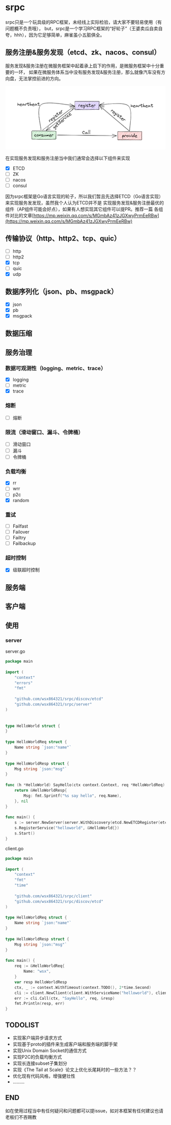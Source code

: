 # srpc
srpc只是一个玩具级的RPC框架，未经线上实际检验，请大家不要轻易使用（有问题概不负责哦），
but，srpc是一个学习RPC框架的“好轮子”（王婆卖瓜自卖自夸，hhh），因为它足够简单，麻雀虽小五脏俱全。

## 服务注册&服务发现（etcd、zk、nacos、consul）
服务发现&服务注册在微服务框架中起着承上启下的作用，是微服务框架中十分重要的一环，
如果在微服务体系当中没有服务发现&服务注册，那么就像汽车没有方向盘，无法掌控前进的方向。

![](imgs/img_1.png)

在实现服务发现和服务注册当中我们通常会选择以下组件来实现
- [X] ETCD
- [ ] ZK
- [ ] nacos
- [ ] consul

因为srpc框架是Go语言实现的轮子，所以我们暂且先选择ETCD（Go语言实现）来实现服务发发现，虽然我个人认为ETCD并不是
实现服务发现&服务注册最优的组件（AP组件可能会好点），如果有人想实现其它组件可以提PR。推荐一篇 
各组件对比的文章[https://mp.weixin.qq.com/s/MGmbAz41zJGXwyPrmEeRBw](https://mp.weixin.qq.com/s/MGmbAz41zJGXwyPrmEeRBw)

## 传输协议（http、http2、tcp、quic）
- [ ] http
- [ ] http2
- [X] tcp
- [ ] quic
- [X] udp
## 数据序列化（json、pb、msgpack）
- [X] json
- [X] pb
- [X] msgpack
## 数据压缩

## 服务治理
### 数据可观测性（logging、metric、trace）
- [X] logging
- [ ] metric
- [X] trace
### 熔断
- [ ] 熔断
### 限流（滑动窗口、漏斗、令牌桶）
- [ ] 滑动窗口
- [ ] 漏斗
- [ ] 令牌桶
### 负载均衡
- [X] rr
- [ ] wrr
- [ ] p2c
- [X] random
### 重试
- [ ] Failfast
- [ ] Failover
- [ ] Failtry
- [ ] Failbackup
### 超时控制
- [X] 级联超时控制

## 服务端

## 客户端

## 使用

### server


server.go

```go
package main

import (
	"context"
	"errors"
	"fmt"
	
	"github.com/wsx864321/srpc/discov/etcd"
	"github.com/wsx864321/srpc/server"
)


type HelloWorld struct {
}

type HelloWorldReq struct {
	Name string `json:"name"`
}

type HelloWorldResp struct {
	Msg string `json:"msg"`
}

func (h *HelloWorld) SayHello(ctx context.Context, req *HelloWorldReq) (*HelloWorldResp, error) {
	return &HelloWorldResp{
		Msg: fmt.Sprintf("%s say hello", req.Name),
	}, nil
}

func main() {
    s := server.NewServer(server.WithDiscovery(etcd.NewETCDRegister(etcd.WithEndpoints([]string{"127.0.0.1:2371"}))))
    s.RegisterService("helloworld", &HelloWorld{})
    s.Start()
}

```

client.go

```go
package main

import (
	"context"
	"fmt"
	"time"

	"github.com/wsx864321/srpc/client"
	"github.com/wsx864321/srpc/discov/etcd"
)

type HelloWorldReq struct {
	Name string `json:"name"`
}

type HelloWorldResp struct {
	Msg string `json:"msg"`
}

func main() {
	req := &HelloWorldReq{
		Name: "wsx",
	}
	var resp HelloWorldResp
	ctx, _ := context.WithTimeout(context.TODO(), 2*time.Second)
	cli := client.NewClient(client.WithServiceName("helloworld"), client.WithDiscovery(etcd.NewETCDRegister(etcd.WithEndpoints([]string{"127.0.0.1:2371"}))))
	err := cli.Call(ctx, "SayHello", req, &resp)
	fmt.Println(resp, err)
}
```

## TODOLIST
- 实现客户端异步请求方式
- 实现基于proto的插件来生成客户端和服务端的脚手架
- 实现Unix Domain Socket的通信方式
- 实现P2C的负载均衡方式
- 实现长连接subset子集划分
- 实现《The Tail at Scale》论文上优化长尾耗时的一些方法？？
- 优化现有代码风格，增强健壮性
- .........

## END
如在使用过程当中有任何疑问和问题都可以提issue，如对本框架有任何建议也请老板们不吝赐教